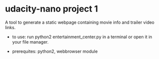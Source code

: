 udacity-nano project 1
===================

A tool to generate a static webpage containing movie info and trailer video links.

- to use: run python2 entertainment_center.py in a terminal or open it in your file manager.

- prerequites: python2, webbrowser module


